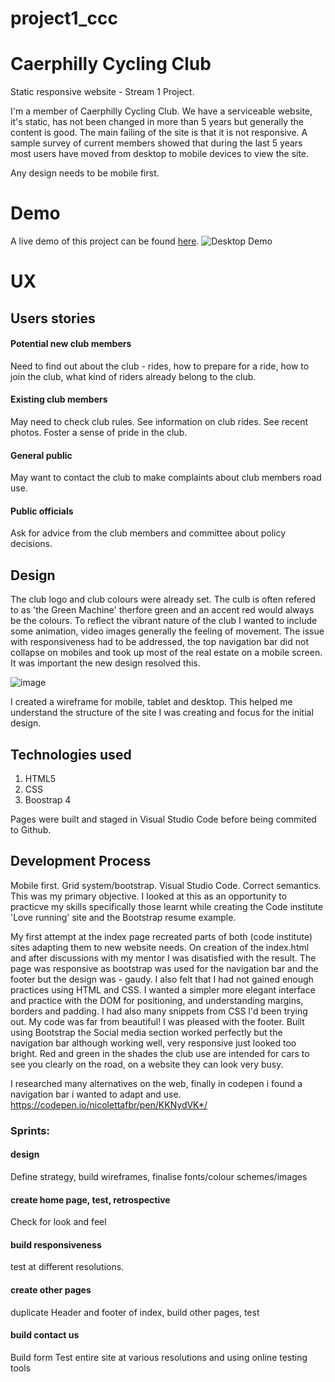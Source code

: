 # project1_ccc
# Caerphilly Cycling Club
Static responsive website - Stream 1 Project.

I'm a member of Caerphilly Cycling Club. We have a serviceable website, it's static, has not been changed in more than 5 years but generally the content is good. The main failing of the site is that it is not responsive. A sample survey of current members showed that during the last 5 years most users have moved from desktop to mobile devices to view the site.

Any design needs to be mobile first.
 
# Demo
A live demo of this project can be found [here](https://ictwise.github.io/project1_ccc/). 
![Desktop Demo](https://www.caerphillycc.co.uk/wp-content/uploads/2021/05/CCC-Castle-Path-1010x300.jpg "Desktop Demo")
# UX
## Users stories
#### Potential new club members
Need to find out about the club - rides, how to prepare for a ride, how to join the club, what kind of riders already belong to the club.
#### Existing club members
May need to check club rules. See information on club rides. See recent photos. Foster a sense of pride in the club.
#### General public 
May want to contact the club to make complaints about club members road use.
#### Public officials
Ask for advice from the club members and committee about policy decisions.

## Design
The club logo and club colours were already set. The culb is often refered to as 'the Green Machine' therfore green and an accent red would always be the colours. To reflect the vibrant nature of the club I wanted to include some animation, video images generally the feeling of movement. The issue with responsiveness had to be addressed, the top navigation bar did not collapse on mobiles and took up most of the real estate on a mobile screen. It was important the new design resolved this.



![image](https://user-images.githubusercontent.com/57628753/146191222-f71e8819-320d-4c06-a901-f10eb82550e3.png)

I created a wireframe for mobile, tablet and desktop. This helped me understand the structure of the site I was creating and focus for the initial design.



## Technologies used
1. HTML5
2. CSS
3. Boostrap 4

Pages were built and staged in Visual Studio Code before being commited to Github.

## Development Process 


Mobile first. Grid system/bootstrap. Visual Studio Code. Correct semantics. This was my primary objective.
I looked at this as an opportunity to practicve my skills specifically those learnt while creating the Code institute 'Love running' site and the Bootstrap resume example. 


My first attempt at the index page recreated parts of both (code institute) sites adapting them to new website needs. On creation of the index.html and after discussions with my mentor I was disatisfied with the result. The page was responsive as bootstrap was used for the navigation bar and the footer but the design was - gaudy. I also felt that I had not gained enough practices using HTML and CSS. I wanted a simpler more elegant interface and practice with the DOM for positioning, and understanding margins, borders and padding. I had also many snippets from CSS I'd been trying out. My code was far from beautiful! I was pleased with the footer. Built using Bootstrap the Social media section worked perfectly but the navigation bar although working well, very responsive just looked too bright. Red and green in the shades the club use are intended for cars to see you clearly on the road, on a website they can look very busy.

I researched many alternatives on the web, finally in codepen i found a navigation bar i wanted to adapt and use.  https://codepen.io/nicolettafbr/pen/KKNydVK*/


### Sprints:
#### design 
Define strategy, build wireframes, finalise fonts/colour schemes/images
#### create home page, test, retrospective
Check for look and feel
#### build responsiveness
test at different resolutions.
#### create other pages
duplicate Header and footer of index, build other pages, test 
#### build contact us
Build form
Test entire site at various resolutions and using online testing tools

